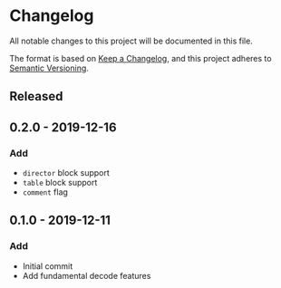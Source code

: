 # Changelog

All notable changes to this project will be documented in this file.

The format is based on [Keep a Changelog](https://keepachangelog.com/en/1.0.0/),
and this project adheres to [Semantic Versioning](https://semver.org/spec/v2.0.0.html).

## Released

## 0.2.0 - 2019-12-16

### Add

* `director` block support
* `table` block support
* `comment` flag

## 0.1.0 - 2019-12-11

### Add

* Initial commit
* Add fundamental decode features
